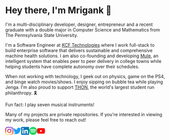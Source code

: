 # Hey there, I'm Mrigank 👋

I'm a multi-disciplinary developer, designer, entrepreneur and a recent graduate with a double major in Computer Science and Mathematics from The Pennsylvania State University. 

I'm a Software Engineer at <a href="https://www.kcftech.com">KCF Technologies</a> where I work full-stack to build enterprise software that delivers sustainable and comprehensive machine health solutions. I am also co-founding and developing <a href="https://www.themuleapp.com">Mule</a>, an intelligent system that enables peer to peer delivery in college towns while helping students have complete autonomy over their schedules. 

When not working with technology, I geek out on physics, game on the PS4, and binge watch movies/shows. I enjoy sipping on bubble tea while playing Jenga. I'm also proud to support <a href="https://www.thon.org">THON</a>, the world's largest student run philanthropy. 🎗️

Fun fact: I play seven musical instruments!

Many of my projects are private repositories. If you're interested in viewing my work, please feel free to reach out!

<a href="https://www.instagram.com/mrigankdoshy/">
  <img align="left" alt="Mrigank Doshy | Instagram" width="25px" src="https://github.com/mrigankdoshy/mrigankdoshy/blob/master/assets/icons/instagram.svg" />
</a>
<a href="https://twitter.com/mrigankdoshy">
  <img align="left" alt="Mrigank Doshy | Twitter" width="25px" src="https://github.com/mrigankdoshy/mrigankdoshy/blob/master/assets/icons/twitter.svg" />
</a>
<a href="https://www.linkedin.com/in/mrigankdoshy/">
  <img align="left" alt="Mrigank Doshy | LinkedIn" width="25px" src="https://github.com/mrigankdoshy/mrigankdoshy/blob/master/assets/icons/linkedin.svg" />
</a>
<a href="https://open.spotify.com/user/0dmta114n09jih8ye0ql93v08">
  <img align="left" alt="Mrigank Doshy | Spotify" width="25px" src="https://github.com/mrigankdoshy/mrigankdoshy/blob/master/assets/icons/spotify.svg" />
</a>
<a href="https://www.youtube.com/channel/UCFdJXx82HEolB4Nv2cW8C_g">
  <img align="left" alt="Mrigank Doshy | YouTube" width="25px" src="https://github.com/mrigankdoshy/mrigankdoshy/blob/master/assets/icons/youtube.svg" />
</a>
